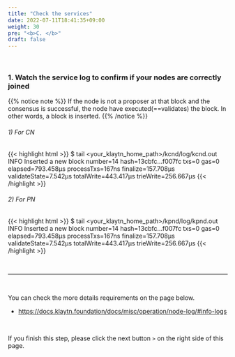 ```yaml
---
title: "Check the services"
date: 2022-07-11T18:41:35+09:00
weight: 30
pre: "<b>C. </b>"
draft: false
---
```


&nbsp; 

### 1. Watch the service log to confirm if your nodes are correctly joined

{{% notice note %}}
If the node is not a proposer at that block and the consensus is successful, the node have executed(==validates) the block. In other words, a block is inserted.
{{% /notice %}}

###### 1) For CN
{{< highlight html >}}
$ tail <your_klaytn_home_path>/kcnd/log/kcnd.out
INFO Inserted a new block number=14 hash=13cbfc…f007fc txs=0 gas=0 elapsed=793.458µs processTxs=167ns finalize=157.708µs validateState=7.542µs totalWrite=443.417µs trieWrite=256.667µs
{{< /highlight >}}
###### 2) For PN
{{< highlight html >}}
$ tail <your_klaytn_home_path>/kpnd/log/kpnd.out
INFO Inserted a new block number=14 hash=13cbfc…f007fc txs=0 gas=0 elapsed=793.458µs processTxs=167ns finalize=157.708µs validateState=7.542µs totalWrite=443.417µs trieWrite=256.667µs
{{< /highlight >}}

&nbsp; 
&nbsp; 

---
&nbsp; 

You can check the more details requirements on the page below.
* https://docs.klaytn.foundation/docs/misc/operation/node-log/#info-logs

&nbsp; 
&nbsp; 
&nbsp; 

If you finish this step, please click the next button ```>``` on the right side of this page.
